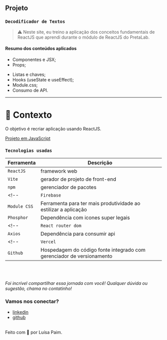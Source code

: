 ## Projeto
### `Decodificador de Textos`

> ⚠️ Neste site, eu treino a aplicação dos conceitos fundamentais de ReactJS que aprendi durante o módulo de ReactJS do PretaLab.

#### Resumo dos conteúdos aplicados

<!-- * O que é e quem usa react
* Preparando o ambiente
* "Olá, Mundo!" -->
* Componentes e JSX;
* Props;
<!--* State;
 * Introdução aos eventos; -->
* Listas e chaves;
* Hooks (useState e useEffect);
* Module.css;
* Consumo de API.
<!-- * Como criar rotas no reactjs - react router dom; 
* Implementação de formulário com dados coletados e armazenados no Firebase;
* Deploy, no Vercel, e configuração para evitar o erro 404;
* Responsivo para celular e tablet.-->

<!-- O site já está no ar e você pode acessar aqui: [Meu site pessoal!](https://site-luisapaim.vercel.app/) -->

---

# 🧠 Contexto

O objetivo é recriar aplicação usando ReactJS.

[Projeto em JavaScript](https://github.com/devluisapaim/decodificador_sprint_1)
<br />

### `Tecnologias usadas`

| Ferramenta | Descrição |
| --- | --- |
| `ReactJS` | framework web|
| `Vite` | gerador de projeto de front-end|
| `npm` | gerenciador de pacotes|
<!-- | `Firebase` | Ferramenta realtime database para gravar as mensagens de contato| -->
| `Module CSS` | Ferramenta para ter mais produtividade ao estilizar a aplicação|
| `Phosphor` | Dependência com icones super legais|
<!-- | `React router dom` | Dependência para criar rotas no reactjs| -->
| `Axios` | Dependência para consumir api|
<!-- | `Vercel` | Hospedagem para a aplicação, fiz o deploy integrado com o github| -->
| `Github` | Hospedagem do código fonte integrado com gerenciador de versionamento|
<br />
<br />


_Foi incrível compartilhar essa jornada com você! Qualquer dúvida ou sugestão, chama no contatinho!_


### Vamos nos conectar?

- [linkedin](https://www.linkedin.com/in/luisacristinaferreira/)
- [github](https://github.com/devluisapaim)
<br />
Feito com 💜 por Luísa Paim.